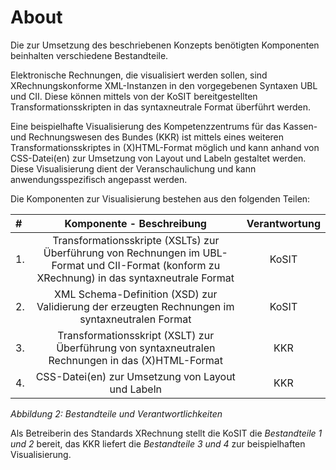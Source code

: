 # About

Die zur Umsetzung des beschriebenen Konzepts benötigten Komponenten beinhalten 
verschiedene Bestandteile.

Elektronische Rechnungen, die visualisiert werden sollen, sind XRechnungskonforme XML-Instanzen in den vorgegebenen Syntaxen UBL und CII. Diese können mittels von der KoSIT 
bereitgestellten Transformationsskripten in das syntaxneutrale Format überführt werden. 

Eine beispielhafte Visualisierung des Kompetenzzentrums für das Kassen- und 
Rechnungswesen des Bundes (KKR) ist mittels eines weiteren Transformationsskriptes in 
(X)HTML-Format möglich und kann anhand von CSS-Datei(en) zur Umsetzung von Layout 
und Labeln gestaltet werden. Diese Visualisierung dient der Veranschaulichung und kann 
anwendungsspezifisch angepasst werden.

Die Komponenten zur Visualisierung bestehen aus den folgenden Teilen:

| # | Komponente - Beschreibung | Verantwortung |
| :--- | :---: | :---: |
| 1. | Transformationsskripte (XSLTs) zur Überführung von Rechnungen im UBL-Format und CII-Format (konform zu XRechnung) in das syntaxneutrale Format | KoSIT |
| 2. | XML Schema-Definition (XSD) zur Validierung der erzeugten Rechnungen im syntaxneutralen Format | KoSIT |
| 3. | Transformationsskript (XSLT) zur Überführung von syntaxneutralen Rechnungen in das (X)HTML-Format | KKR |
| 4. | CSS-Datei(en) zur Umsetzung von Layout und Labeln | KKR |
<caption style="align:center;"><em>Abbildung 2: Bestandteile und Verantwortlichkeiten</em></caption>

Als Betreiberin des Standards XRechnung stellt die KoSIT die *Bestandteile 1 und 2* bereit, das KKR liefert die *Bestandteile 3 und 4* zur beispielhaften Visualisierung.